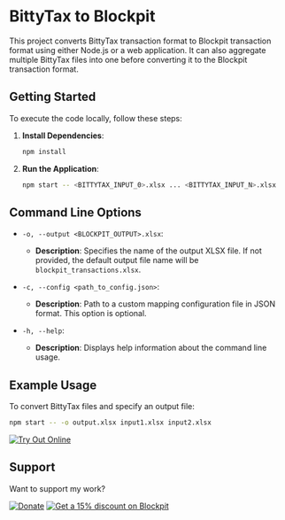 # BittyTax to Blockpit

This project converts BittyTax transaction format to Blockpit transaction format using either Node.js or a web application. It can also aggregate multiple BittyTax files into one before converting it to the Blockpit transaction format.

## Getting Started

To execute the code locally, follow these steps:

1. **Install Dependencies**:

   ```bash
   npm install
   ```

2. **Run the Application**:
   ```bash
   npm start -- <BITTYTAX_INPUT_0>.xlsx ... <BITTYTAX_INPUT_N>.xlsx
   ```

## Command Line Options

- `-o, --output <BLOCKPIT_OUTPUT>.xlsx`:

  - **Description**: Specifies the name of the output XLSX file. If not provided, the default output file name will be `blockpit_transactions.xlsx`.

- `-c, --config <path_to_config.json>`:

  - **Description**: Path to a custom mapping configuration file in JSON format. This option is optional.

- `-h, --help`:
  - **Description**: Displays help information about the command line usage.

## Example Usage

To convert BittyTax files and specify an output file:

```bash
npm start -- -o output.xlsx input1.xlsx input2.xlsx
```

[![Try Out Online](https://img.shields.io/badge/Try%20Out%20Online-brightgreen)](https://haraldheckmann.de/bittytax-to-blockpit)

## Support

Want to support my work?

[![Donate](https://img.shields.io/badge/Donate-blue)](https://haraldheckmann.de/donate)
[![Get a 15% discount on Blockpit](https://img.shields.io/badge/Get_a_15%25_discount_on_Blockpit-orange)](https://blockpit.cello.so/cICQSaHqIxL)
